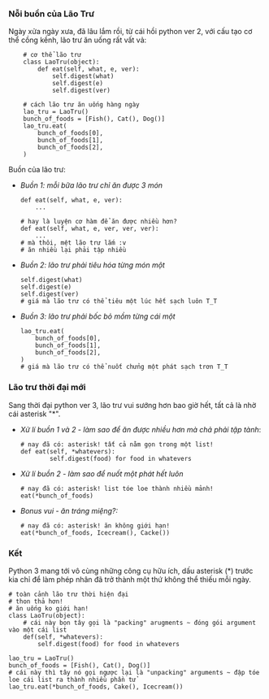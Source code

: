 ### Nỗi buồn của Lão Trư

Ngày xửa ngày xưa, đã lâu lắm rồi, từ cái hồi python ver 2, với cấu tạo cơ thể cồng kềnh, lão trư ăn uống rất vất vả:

```
    # cơ thể lão trư
    class LaoTru(object):
        def eat(self, what, e, ver):
            self.digest(what)
            self.digest(e)
            self.digest(ver)
    
    # cách lão trư ăn uống hàng ngày
    lao_tru = LaoTru()
    bunch_of_foods = [Fish(), Cat(), Dog()]
    lao_tru.eat(
        bunch_of_foods[0],
        bunch_of_foods[1],
        bunch_of_foods[2],
    )
```

Buồn của lão trư:
* _Buồn 1: mỗi bữa lão trư chỉ ăn được 3 món_
    ```
    def eat(self, what, e, ver):
        ...
  
    # hay là luyện cơ hàm để ăn được nhiều hơn?
    def eat(self, what, e, ver, ver, ver):
        ...
    # mà thôi, mệt lão trư lắm :v
    # ăn nhiều lại phải tập nhiều
    ```
* _Buồn 2: lão trư phải tiêu hóa từng món một_
    ```
    self.digest(what)
    self.digest(e)
    self.digest(ver)
    # giá mà lão trư có thể tiêu một lúc hết sạch luôn T_T
    ```
*  _Buồn 3: lão trư phải bốc bỏ mồm từng cái một_
    ```
    lao_tru.eat(
        bunch_of_foods[0],
        bunch_of_foods[1],
        bunch_of_foods[2],
    )
    # giá mà lão trư có thể nuốt chửng một phát sạch trơn T_T
    ```

### Lão trư thời đại mới

Sang thời đại python ver 3, lão trư vui sướng hơn bao giờ hết, tất cả là nhờ cái asterisk "*".
* _Xử lí buồn 1 và 2 - làm sao để ăn được nhiều hơn mà chả phải tập tành_:
    ```
    # nay đã có: asterisk! tất cả nằm gọn trong một list!
    def eat(self, *whatevers):
            self.digest(food) for food in whatevers
    ```
* _Xử lí buồn 2 - làm sao để nuốt một phát hết luôn_
    ```
    # nay đã có: asterisk! list tóe loe thành nhiều mảnh!
    eat(*bunch_of_foods)
    ```
* _Bonus vui - ăn tráng miệng?:_
    ```
    # nay đã có: asterisk! ăn không giới hạn!
    eat(*bunch_of_foods, Icecream(), Cacke())
    ```

### Kết

Python 3 mang tới vô cùng những công cụ hữu ích, dấu asterisk (*) trước kia chỉ để làm phép nhân đã trở thành một thứ không thể thiếu mỗi ngày.

```
# toàn cảnh lão trư thời hiện đại
# thon thả hơn!
# ăn uống ko giới hạn!
class LaoTru(object):
    # cái này bọn tây gọi là "packing" arugments ~ đóng gói argument vào một cái list
    def(self, *whatevers):
        self.digest(food) for food in whatevers

lao_tru = LaoTru()
bunch_of_foods = [Fish(), Cat(), Dog()]
# cái này thì tây nó gọi ngược lại là "unpacking" arguments ~ đập tóe loe cái list ra thành nhiều phần tử
lao_tru.eat(*bunch_of_foods, Cake(), Icecream())
```